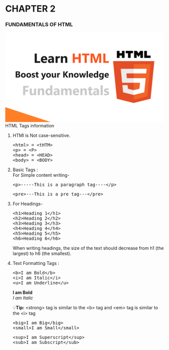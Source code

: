 # CHAPTER 2
### FUNDAMENTALS OF HTML

![Banner](https://github.com/Ninja-Vikash/Assets/blob/main/HTML%20Assets/HTML%20fundamentals.png)
HTML Tags information
<ol>
<li>HTMl is Not case-sensitive.</li>
<pre>
&lthtml&gt = &lttHTM&gt
&ltp&gt = &ltP&gt
&lthead&gt = &ltHEAD&gt
&ltbody&gt = &ltBODY&gt
</pre>
<li>Basic Tags :</li>
For Simple content writing-
<pre>&ltp&gt-----This is a paragraph tag----&lt/p&gt</pre>
<pre>&ltpre&gt---This is a pre tag---&lt/pre&gt</pre>
<li>For Headings-</li>
<pre>
&lth1&gtHeading 1&lt/h1&gt
&lth2&gtHeading 2&lt/h2&gt
&lth3&gtHeading 3&lt/h3&gt
&lth4&gtHeading 4&lt/h4&gt
&lth5&gtHeading 5&lt/h5&gt
&lth6&gtHeading 6&lt/h6&gt
</pre>
<p>When writing headings, the size of the text should decrease from h1 (the largest) to h6 (the smallest).</p>
<li>Text Formatting Tags :</li>
<pre>
&ltb&gtI am Bold&lt/b&gt                  
&lti&gtI am Italic&lt/i&gt                
&ltu&gtI am Underline&lt/u&gt 
</pre>
<p><b>I am Bold</b><br><i>I am Italic</i></p>
<p>💡<b>Tip:</b> &ltstrong&gt tag is similar to the &ltb&gt tag and &ltem&gt tag is similar to the &lti&gt tag</p>
<pre>
&ltbig&gtI am Big&lt/big&gt
&ltsmall&gtI am Small&lt/small&gt
</pre>

<pre>
&ltsup&gtI am Superscript&lt/sup&gt
&ltsub&gtI am Subscript&lt/sub&gt
</pre>
</ol>
